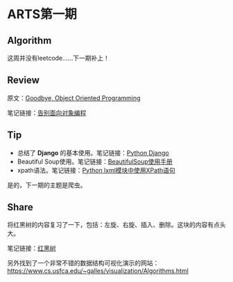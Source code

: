 # ARTS第一期

## Algorithm

这周并没有leetcode……下一期补上！

## Review

原文：[Goodbye, Object Oriented Programming](https://medium.com/@cscalfani/goodbye-object-oriented-programming-a59cda4c0e53)

笔记链接：[告别面向对象编程](https://github.com/Alfonsxh/Blog/blob/master/%E9%9A%8F%E7%AC%94/%E5%91%8A%E5%88%AB%E9%9D%A2%E5%90%91%E5%AF%B9%E8%B1%A1.md)

## Tip

- 总结了 **Django** 的基本使用。笔记链接：[Python Django](https://github.com/Alfonsxh/Blog/tree/master/Python/Django%E7%AC%94%E8%AE%B0)
- Beautiful Soup使用。笔记链接：[BeautifulSoup使用手册](https://github.com/Alfonsxh/Blog/blob/master/Python/Spider/BeautifulSoup%E4%BD%BF%E7%94%A8%E6%89%8B%E5%86%8C.md)
- xpath语法。笔记链接：[Python lxml模块中使用XPath语句](https://github.com/Alfonsxh/Blog/blob/master/Python/Spider/lxml%E4%B8%AD%E4%BD%BF%E7%94%A8xpath.md)

是的，下一期的主题是爬虫。

## Share

将红黑树的内容复习了一下，包括：左旋、右旋、插入、删除。这块的内容有点头大。

笔记链接：[红黑树](https://github.com/Alfonsxh/Blog/blob/master/Algorithms/AlgorithmsArea/%E7%BA%A2%E9%BB%91%E6%A0%91.md)

另外找到了一个非常不错的数据结构可视化演示的网站：https://www.cs.usfca.edu/~galles/visualization/Algorithms.html